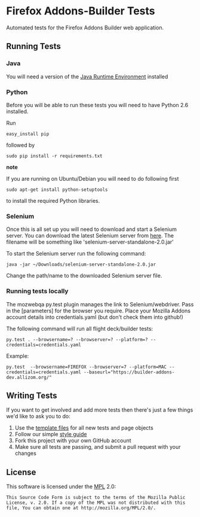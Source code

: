 Firefox Addons-Builder Tests
====================

Automated tests for the Firefox Addons Builder web application.

Running Tests
-------------

### Java
You will need a version of the [Java Runtime Environment][JRE] installed

[JRE]: http://www.oracle.com/technetwork/java/javase/downloads/index.html

### Python
Before you will be able to run these tests you will need to have Python 2.6 installed.

Run

    easy_install pip

followed by

    sudo pip install -r requirements.txt
    
__note__

If you are running on Ubuntu/Debian you will need to do following first

    sudo apt-get install python-setuptools
    
to install the required Python libraries.

### Selenium
Once this is all set up you will need to download and start a Selenium server. You can download the latest Selenium server from [here][Selenium Downloads]. The filename will be something like 'selenium-server-standalone-2.0.jar'

To start the Selenium server run the following command:

    java -jar ~/Downloads/selenium-server-standalone-2.0.jar

Change the path/name to the downloaded Selenium server file.

[Selenium Downloads]: http://code.google.com/p/selenium/downloads/list

### Running tests locally
The mozwebqa py.test plugin manages the link to Selenium/webdriver. Pass in the [parameters] for the browser you require.
Place your Mozilla Addons account details into credentials.yaml (but don't check them into github!)

The following command will run all flight deck/builder tests:

    py.test . --browsername=? --browserver=? --platform=? --credentials=credentials.yaml

Example:

    py.test  --browsername=FIREFOX --browserver=7 --platform=MAC --credentials=credentials.yaml --baseurl="https://builder-addons-dev.allizom.org/"

[Mozwebqa browser parameters]: https://github.com/davehunt/pytest-mozwebqa/blob/master/README.md


Writing Tests
-------------

If you want to get involved and add more tests then there's just a few things
we'd like to ask you to do:

1. Use the [template files][GitHub Templates] for all new tests and page objects
2. Follow our simple [style guide][Style Guide]
3. Fork this project with your own GitHub account
4. Make sure all tests are passing, and submit a pull request with your changes

[GitHub Templates]: https://github.com/AutomatedTester/mozwebqa-test-templates
[Style Guide]: https://wiki.mozilla.org/QA/Execution/Web_Testing/Docs/Automation/StyleGuide

License
-------
This software is licensed under the [MPL] 2.0:

    This Source Code Form is subject to the terms of the Mozilla Public
    License, v. 2.0. If a copy of the MPL was not distributed with this
    file, You can obtain one at http://mozilla.org/MPL/2.0/.

[MPL]: http://www.mozilla.org/MPL/2.0/

